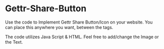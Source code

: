 # Gettr-Share-Button

Use the code to Implement Gettr Share Button/Icon on your website. You can place this anywhere you want, between the <HTML> tags.

The code utilizes Java Script & HTML. Feel free to add/change the Image or the Text.
  
